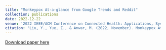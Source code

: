 ```yaml
---
title: "Monkeypox At-a-glance from Google Trends and Reddit"
collection: publications
date: 2022-12-22
venue: '2022 IEEE/ACM Conference on Connected Health: Applications, Systems and Engineering Technologies (CHASE)'
citation: 'Liu, Y., Yue, Z., & Anwar, M. (2022, November). Monkeypox At-a-glance from Google Trends and Reddit. In 2022 IEEE/ACM Conference on Connected Health: Applications, Systems and Engineering Technologies (CHASE) (pp. 166-167). IEEE.'
---
```


[Download paper here](https://ieeexplore.ieee.org/abstract/document/9983632)
